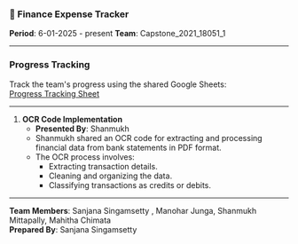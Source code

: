### 📝 Finance Expense Tracker 
**Period**:  6-01-2025 -  present 
**Team**: Capstone_2021_18051_1 


---

### **Progress Tracking**  
Track the team's progress using the shared Google Sheets:  
[Progress Tracking Sheet](https://docs.google.com/spreadsheets/d/1wPvjkYUi04av027WnbwrWEkqgOUqs7ESSeW5ZgZfn0g/edit?gid=0)  

---
1. **OCR Code Implementation**  
   - **Presented By**: Shanmukh  
   - Shanmukh shared an OCR code for extracting and processing financial data from bank statements in PDF format.  
   - The OCR process involves:
     - Extracting transaction details.
     - Cleaning and organizing the data.
     - Classifying transactions as credits or debits.  

 


--- 

**Team Members**: Sanjana Singamsetty , Manohar Junga, Shanmukh Mittapally, Mahitha Chimata  
**Prepared By**: Sanjana Singamsetty 








